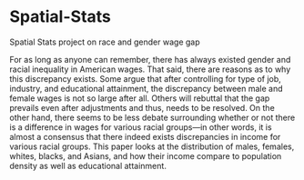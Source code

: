 # Spatial-Stats
Spatial Stats project on race and gender wage gap

For as long as anyone can remember, there has always existed gender and racial inequality in American wages. That said, there are reasons as to why this discrepancy exists. Some argue that after controlling for type of job, industry, and educational attainment, the discrepancy between male and female wages is not so large after all. Others will rebuttal that the gap prevails even after adjustments and thus, needs to be resolved. On the other hand, there seems to be less debate surrounding whether or not there is a difference in wages for various racial groups—in other words, it is almost a consensus that there indeed exists discrepancies in income for various racial groups. This paper looks at the distribution of males, females, whites, blacks, and Asians, and how their income compare to population density as well as educational attainment.
